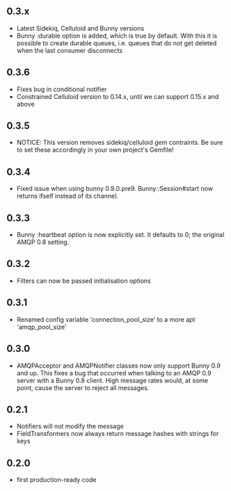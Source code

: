 0.3.x
-----------
- Latest Sidekiq, Celluloid and Bunny versions
- Bunny :durable option is added, which is true by default. With this it is possible to create
  durable queues, i.e. queues that do not get deleted when the last consumer disconnects


0.3.6
-----------
- Fixes bug in conditional notifier
- Constrained Celluloid version to 0.14.x, until we can support 0.15.x and above


0.3.5
-----------
- NOTICE: This version removes sidekiq/celluloid gem contraints. Be sure to set these accordingly in your own project's Gemfile!


0.3.4
-----------
- Fixed issue when using bunny 0.9.0.pre9. Bunny::Session#start now returns ifself instead of its channel.


0.3.3
-----------
- Bunny :heartbeat option is now explicitly set. It defaults to 0; the original AMQP 0.8 setting.


0.3.2
-----------
- Filters can now be passed initialisation options


0.3.1
-----------
- Renamed config variable 'connection_pool_size' to a more apt 'amqp_pool_size'


0.3.0
-----------
- AMQPAcceptor and AMQPNotifier classes now only support Bunny 0.9 and up.
  This fixes a bug that occurred when talking to an AMQP 0.9 server with a Bunny 0.8 client.
  High message rates would, at some point, cause the server to reject all messages.


0.2.1
-----------
- Notifiers will not modify the message
- FieldTransformers now always return message hashes with strings for keys


0.2.0
-----------
- first production-ready code
